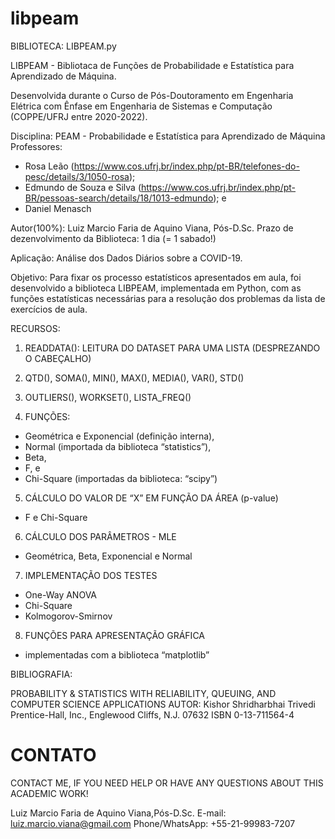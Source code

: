 # libpeam
BIBLIOTECA: LIBPEAM.py

LIBPEAM - Bibliotaca de Funções de Probabilidade e Estatística para Aprendizado de Máquina.

Desenvolvida durante o Curso de Pós-Doutoramento em Engenharia Elétrica com Ênfase em Engenharia de Sistemas e Computação (COPPE/UFRJ entre 2020-2022).

Disciplina: PEAM - Probabilidade e Estatística para Aprendizado de Máquina
Professores: 
- Rosa Leão (https://www.cos.ufrj.br/index.php/pt-BR/telefones-do-pesc/details/3/1050-rosa);
- Edmundo de Souza e Silva (https://www.cos.ufrj.br/index.php/pt-BR/pessoas-search/details/18/1013-edmundo); e
- Daniel Menasch

Autor(100%): Luiz Marcio Faria de Aquino Viana, Pós-D.Sc.
Prazo de dezenvolvimento da Biblioteca: 1 dia (= 1 sabado!)

Aplicação: Análise dos Dados Diários sobre a COVID-19.

Objetivo: Para fixar os processo estatísticos apresentados em aula, foi desenvolvido a biblioteca LIBPEAM, implementada em Python, com as funções estatísticas necessárias para a resolução dos problemas da lista de exercícios de aula.

RECURSOS:

1. READDATA(): LEITURA DO DATASET PARA UMA LISTA (DESPREZANDO O CABEÇALHO)

2. QTD(), SOMA(), MIN(), MAX(), MEDIA(), VAR(), STD()

3. OUTLIERS(), WORKSET(), LISTA_FREQ()

4. FUNÇÕES:
- Geométrica e Exponencial (definição interna),
- Normal (importada da biblioteca “statistics”),
- Beta,
- F, e
- Chi-Square (importadas da biblioteca: “scipy”)

5. CÁLCULO DO VALOR DE “X” EM FUNÇÃO DA ÁREA (p-value)
- F e Chi-Square

6. CÁLCULO DOS PARÂMETROS - MLE
- Geométrica, Beta, Exponencial e Normal

7. IMPLEMENTAÇÃO DOS TESTES
- One-Way ANOVA
- Chi-Square
- Kolmogorov-Smirnov

8. FUNÇÕES PARA APRESENTAÇÃO GRÁFICA
* implementadas com a biblioteca “matplotlib”

BIBLIOGRAFIA:

PROBABILITY & STATISTICS WITH RELIABILITY, QUEUING, AND COMPUTER SCIENCE APPLICATIONS
AUTOR: Kishor Shridharbhai Trivedi
Prentice-Hall, Inc., Englewood Cliffs, N.J. 07632
ISBN 0-13-711564-4

# CONTATO

CONTACT ME, IF YOU NEED HELP OR HAVE ANY QUESTIONS ABOUT THIS ACADEMIC WORK!

Luiz Marcio Faria de Aquino Viana,Pós-D.Sc.
E-mail: luiz.marcio.viana@gmail.com
Phone/WhatsApp: +55-21-99983-7207
